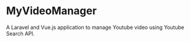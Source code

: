 # MyVideoManager

A Laravel and Vue.js application to manage Youtube video using Youtube Search API.